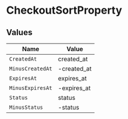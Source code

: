 # CheckoutSortProperty


## Values

| Name             | Value            |
| ---------------- | ---------------- |
| `CreatedAt`      | created_at       |
| `MinusCreatedAt` | -created_at      |
| `ExpiresAt`      | expires_at       |
| `MinusExpiresAt` | -expires_at      |
| `Status`         | status           |
| `MinusStatus`    | -status          |